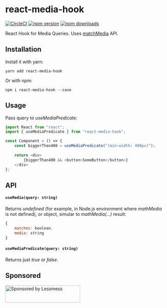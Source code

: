 # react-media-hook

[![CircleCI](https://circleci.com/gh/lessmess-dev/react-media-hook?style=shield)](https://circleci.com/gh/lessmess-dev/react-media-hook)
[![npm version](https://img.shields.io/npm/v/react-media-hook.svg)](https://www.npmjs.com/package/react-media-hook)
[![npm downloads](https://img.shields.io/npm/dt/react-media-hook.svg)](https://www.npmjs.com/package/react-media-hook)

React Hook for Media Queries. 
Uses [matchMedia](https://developer.mozilla.org/en-US/docs/Web/API/Window/matchMedia) API.

## Installation

Install it with yarn:

```
yarn add react-media-hook
```

Or with npm:

```
npm i react-media-hook --save
```

## Usage

Pass query to *useMediaPredicate*:

```javascript
import React from "react";
import { useMediaPredicate } from "react-media-hook";

const Component = () => {
    const biggerThan400 = useMediaPredicate("(min-width: 400px)");
    
    return <div>
        {biggerThan400 && <button>SomeButton</button>}
    </div>
};

```

## API

#### `useMedia(query: string)`
Returns *undefined* (for example, in Node.js environment 
where *mathMedia* is not defined), or object, simular to *mathMedia(...)* result:
```javascript
{
    matches: boolean,
    media: string
}
```

#### `useMediaPredicate(query: string)`
Returns just *true* or *false*.

## Sponsored
<a href="https://lessmess.agency/?utm_source=react-media-hook">
  <img src="https://lessmess.agency/badges/sponsored_by_lessmess.svg"
       alt="Sponsored by Lessmess" width="236" height="54">
</a>

